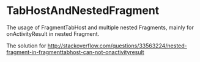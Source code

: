 # TabHostAndNestedFragment

The usage of FragmentTabHost and multiple nested Fragments, mainly for onActivityResult in nested Fragment.

The solution for http://stackoverflow.com/questions/33563224/nested-fragment-in-fragmenttabhost-can-not-onactivityresult
